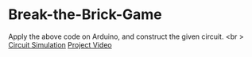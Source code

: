 # Break-the-Brick-Game
Apply the above code on Arduino, and construct the given circuit. <br \>
[Circuit Simulation](https://circuits.io/circuits/1679988-techkriti)
[Project Video](https://www.youtube.com/watch?v=jwBdkxGrlbE)
